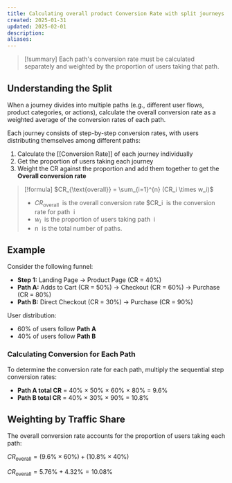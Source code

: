```yaml
---
title: Calculating overall product Conversion Rate with split journeys
created: 2025-01-31
updated: 2025-02-01
description: 
aliases: 
---
```


>[!summary]
> Each path's conversion rate must be calculated separately and weighted by the proportion of users taking that path.

## Understanding the Split

When a journey divides into multiple paths (e.g., different user flows, product categories, or actions), calculate the overall conversion rate as a weighted average of the conversion rates of each path.

Each journey consists of step-by-step conversion rates, with users distributing themselves among different paths:

1. Calculate the [[Conversion Rate]] of each journey individually
2. Get the proportion of users taking each journey
3. Weight the CR against the proportion and add them together to get the **Overall conversion rate**

> [!formula] 
>$CR_{\text{overall}} = \sum_{i=1}^{n} (CR_i \times w_i)$
>
>- $CR_{\text{overall}}$  is the overall conversion rate
>$CR_i  is the conversion rate for path  i
>- $w_i$  is the proportion of users taking path  i
> - n  is the total number of paths.


## Example 

Consider the following funnel:

- **Step 1:** Landing Page → Product Page (CR = 40%)
- **Path A:** Adds to Cart (CR = 50%) → Checkout (CR = 60%) → Purchase (CR = 80%)
- **Path B:** Direct Checkout (CR = 30%) → Purchase (CR = 90%)

User distribution:

- 60% of users follow **Path A**
- 40% of users follow **Path B**

### Calculating Conversion for Each Path

To determine the conversion rate for each path, multiply the sequential step conversion rates:

- **Path A total CR** = 40% × 50% × 60% × 80% = 9.6%
- **Path B total CR** = 40% × 30% × 90% = 10.8%

## Weighting by Traffic Share

The overall conversion rate accounts for the proportion of users taking each path:

$CR_{\text{overall}} = (9.6\% \times 60\%) + (10.8\% \times 40\%)$

$CR_{\text{overall}} = 5.76\% + 4.32\% = 10.08\%$